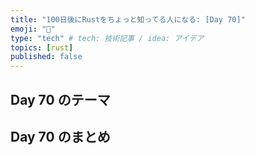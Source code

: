 ```yaml
---
title: "100日後にRustをちょっと知ってる人になる: [Day 70]"
emoji: "🦀"
type: "tech" # tech: 技術記事 / idea: アイデア
topics: [rust]
published: false
---
```

## Day 70 のテーマ

## Day 70 のまとめ
